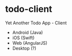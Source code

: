# todo-client

Yet Another Todo App - Client

* Android (Java)
* iOS (Swift)
* Web (AngularJS) 
* Desktop (?)
